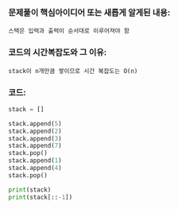 ### 문제풀이 핵심아이디어 또는 새롭게 알게된 내용: 
    스택은 입력과 출력이 순서대로 이루어져야 함
    
### 코드의 시간복잡도와 그 이유:
    stack이 n개만큼 쌓이므로 시간 복잡도는 O(n)


### 코드:
```python
stack = []

stack.append(5)
stack.append(2)
stack.append(3)
stack.append(7)
stack.pop()
stack.append(1)
stack.append(4)
stack.pop()

print(stack) 
print(stack[::-1]) 
```

